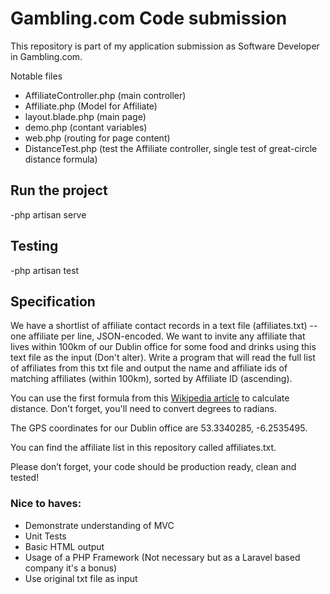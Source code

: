 # Gambling.com Code submission

This repository is part of my application submission as Software Developer in Gambling.com.

Notable files 
- AffiliateController.php (main controller)
- Affiliate.php (Model for Affiliate)
- layout.blade.php (main page)
- demo.php (contant variables)
- web.php (routing for page content)
- DistanceTest.php (test the Affiliate controller, single test of great-circle distance formula)

## Run the project
-php artisan serve

## Testing
-php artisan test

## Specification

We have a shortlist of affiliate contact records in a text file (affiliates.txt) -- one affiliate per line, JSON-encoded. We want to invite any affiliate that lives within 100km of our Dublin office for some food and drinks using this text file as the input (Don't alter). Write a program that will read the full list of affiliates from this txt file and output the name and affiliate ids of matching affiliates (within 100km), sorted by Affiliate ID (ascending).

You can use the first formula from this [Wikipedia article](https://en.wikipedia.org/wiki/Great-circle_distance) to calculate distance. Don't forget, you'll need to convert degrees to radians.

The GPS coordinates for our Dublin office are 53.3340285, -6.2535495.

You can find the affiliate list in this repository called affiliates.txt.

Please don’t forget, your code should be production ready, clean and tested!

### Nice to haves:
- Demonstrate understanding of MVC
- Unit Tests
- Basic HTML output
- Usage of a PHP Framework (Not necessary but as a Laravel based company it's a bonus)
- Use original txt file as input